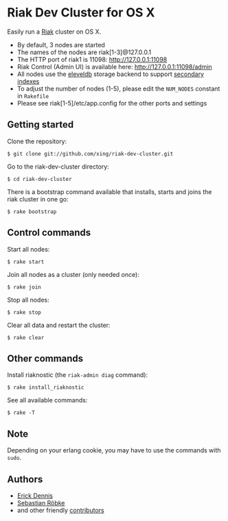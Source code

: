 # Riak Dev Cluster for OS X

Easily run a [Riak](http://wiki.basho.com/Riak.html) cluster on OS X.

* By default, 3 nodes are started
* The names of the nodes are riak[1-3]@127.0.0.1
* The HTTP port of riak1 is 11098: <http://127.0.0.1:11098>
* Riak Control (Admin UI) is available here: <http://127.0.0.1:11098/admin>
* All nodes use the [eleveldb](http://wiki.basho.com/LevelDB.html) storage backend
  to support [secondary indexes](http://wiki.basho.com/Secondary-Indexes.html)
* To adjust the number of nodes (1-5), please edit the `NUM_NODES` constant in `Rakefile`
* Please see riak[1-5]/etc/app.config for the other ports and settings

## Getting started

Clone the repository:

    $ git clone git://github.com/xing/riak-dev-cluster.git

Go to the riak-dev-cluster directory:

    $ cd riak-dev-cluster

There is a bootstrap command available that installs, starts and joins the riak cluster in one go:

    $ rake bootstrap

## Control commands

Start all nodes:

    $ rake start

Join all nodes as a cluster (only needed once):

    $ rake join

Stop all nodes:

    $ rake stop

Clear all data and restart the cluster:

    $ rake clear

## Other commands

Install riaknostic (the `riak-admin diag` command):

    $ rake install_riaknostic

See all available commands:

    $ rake -T

## Note

Depending on your erlang cookie, you may have to use the commands with `sudo`.

## Authors

* [Erick Dennis](https://github.com/edennis)
* [Sebastian Röbke](https://github.com/boosty)
* and other friendly [contributors](https://github.com/xing/riak-dev-cluster/graphs/contributors)
